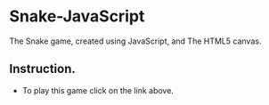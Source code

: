 # Snake-JavaScript

The Snake game, created using JavaScript, and The HTML5 canvas.

## Instruction.

- To play this game click on the link above.
